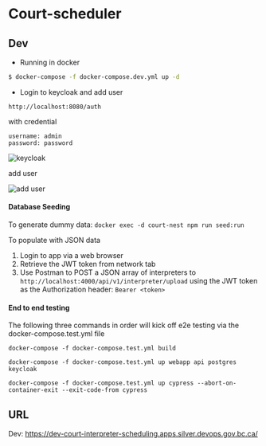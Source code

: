 # Court-scheduler

## Dev

- Running in docker

```bash
$ docker-compose -f docker-compose.dev.yml up -d
```

- Login to keycloak and add user

`http://localhost:8080/auth`

with credential

```
username: admin
password: password
```

![keycloak](https://i.imgur.com/9COED9p.png)

add user

![add user](https://i.imgur.com/ZiKLZXO.png)

#### Database Seeding

To generate dummy data: `docker exec -d court-nest npm run seed:run`

To populate with JSON data

1. Login to app via a web browser
2. Retrieve the JWT token from network tab
3. Use Postman to POST a JSON array of interpreters to `http://localhost:4000/api/v1/interpreter/upload` using the JWT token as the Authorization header: `Bearer <token>`

#### End to end testing

The following three commands in order will kick off e2e testing via the docker-compose.test.yml file

`docker-compose -f docker-compose.test.yml build`

`docker-compose -f docker-compose.test.yml up webapp api postgres keycloak`

`docker-compose -f docker-compose.test.yml up cypress --abort-on-container-exit --exit-code-from cypress`

## URL

Dev: https://dev-court-interpreter-scheduling.apps.silver.devops.gov.bc.ca/
